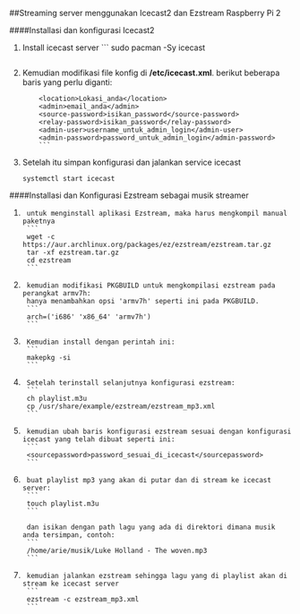 ##Streaming server menggunakan Icecast2 dan Ezstream Raspberry Pi 2

####Installasi dan konfigurasi Icecast2
1.	Install icecast server
        ```
	sudo pacman -Sy icecast
	```

2.	Kemudian modifikasi file konfig di **/etc/icecast.xml**. berikut beberapa baris yang perlu diganti:
	```
        <location>Lokasi_anda</location>
        <admin>email_anda</admin>
        <source-password>isikan_password</source-password>
        <relay-password>isikan_password</relay-password>
        <admin-user>username_untuk_admin_login</admin-user>
        <admin-password>password_untuk_admin_login</admin-password>
        ```

3.	Setelah itu simpan konfigurasi dan jalankan service icecast
	```
	systemctl start icecast
	```

####Installasi dan Konfigurasi Ezstream sebagai musik streamer

1.      untuk menginstall aplikasi Ezstream, maka harus mengkompil manual paketnya
        ```
        wget -c https://aur.archlinux.org/packages/ez/ezstream/ezstream.tar.gz
        tar -xf ezstream.tar.gz
        cd ezstream
        ```

2.      kemudian modifikasi PKGBUILD untuk mengkompilasi ezstream pada perangkat armv7h:
        hanya menambahkan opsi 'armv7h' seperti ini pada PKGBUILD.
        ```
        arch=('i686' 'x86_64' 'armv7h')
        ```

3.      Kemudian install dengan perintah ini:
        ```
        makepkg -si
        ```

4.      Setelah terinstall selanjutnya konfigurasi ezstream:
        ```
        ch playlist.m3u
        cp /usr/share/example/ezstream/ezstream_mp3.xml
        ```

5.      kemudian ubah baris konfigurasi ezstream sesuai dengan konfigurasi icecast yang telah dibuat seperti ini:
        ```
        <sourcepassword>password_sesuai_di_icecast</sourcepassword>
        ```

6.      buat playlist mp3 yang akan di putar dan di stream ke icecast server:
        ```
        touch playlist.m3u
        ```

        dan isikan dengan path lagu yang ada di direktori dimana musik anda tersimpan, contoh:
        ```
        /home/arie/musik/Luke Holland - The woven.mp3
        ```

7.      kemudian jalankan ezstream sehingga lagu yang di playlist akan di stream ke icecast server
        ```
        ezstream -c ezstream_mp3.xml
        ```
        
